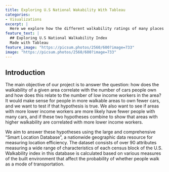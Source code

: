 ```yaml
---
title: Exploring U.S National Wakability With Tableau
categories:
- Visualizations
excerpt: |
  Here we explore how the different walkability ratings of many places in the U.S with some visuals
feature_text: |
  ## Exploring U.S National Walkability Index
  Made with Tableau
feature_image: "https://picsum.photos/2560/600?image=733"
image: "https://picsum.photos/2560/600?image=733"
---
```

<h2 id="Introduction:">Introduction</h2>
The main objective of our project is to answer the question: how does the walkability of a given area correlate with the number of cars people own and how does this relate to the number of low income workers in the area? It would make sense for people in more walkable areas to own fewer cars, and we want to test if that hypothesis is true. We also want to see if areas with more lower income workers are more likely have fewer people with many cars, and if these two hypotheses combine to show that areas with higher walkability are correlated with more lower income workers. 

We aim to answer these hypotheses using the large and comprehensive “Smart Location Database”, a nationwide geographic data resource for measuring location efficiency. The dataset consists of over 90 attributes measuring a wide range of characteristics of each census block of the U.S. Walkability index in this database is calculated based on various measures of the built environment that affect the probability of whether people walk as a mode of transportation. 

<br>

<style>
  .tableau-center {
    display: flex;
    justify-content: center;
    align-items: center;
    width: 100vw;
    height: 1000px;
    position: relative;
    left: 50%;
    right: 50%;
    margin-left: -50vw;
    margin-right: -50vw;
  }

  .tableau-container {
    width: 95vw;
    height: 1000px;
  }
</style>

<div class="tableau-center">
  <div class="tableau-container">
    <script type="module" src="https://public.tableau.com/javascripts/api/tableau.embedding.3.latest.js"></script>
    <tableau-viz id="tableauViz" src="https://public.tableau.com/views/WalkabilityAndNumberOfCars_16831713836970/ExploringWalkabilityIndexIntheU_S?:language=en-US&:display_count=n&:origin=viz_share_link"  toolbar="bottom" hide-tabs></tableau-viz>
  </div>
</div>


<br>
<br>

